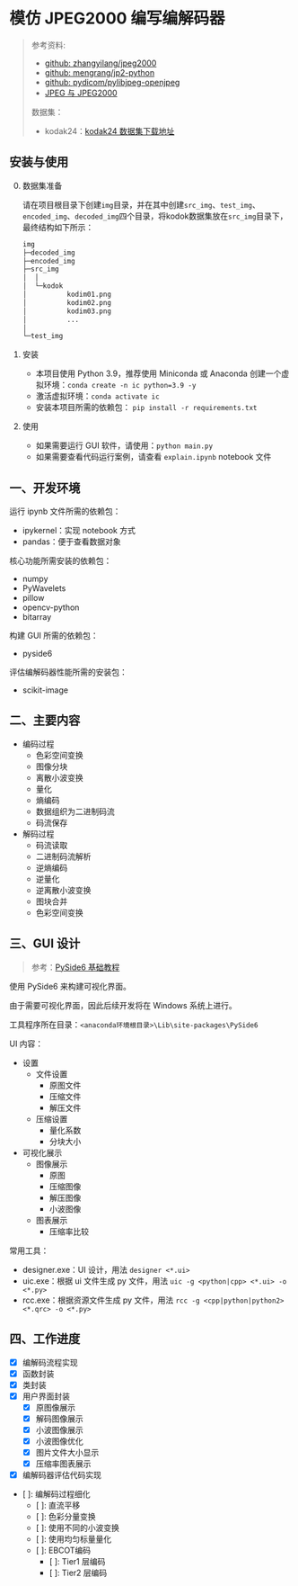 # 模仿 JPEG2000 编写编解码器

> 参考资料:
>
> - [github: zhangyilang/jpeg2000](https://github.com/zhangyilang/jpeg2000/blob/master/code/compress.py)
> - [github: mengrang/jp2-python](https://github.com/mengrang/jp2-python/tree/master/tests)
> - [github: pydicom/pylibjpeg-openjpeg](https://github.com/pydicom/pylibjpeg-openjpeg)
> - [JPEG 与 JPEG2000](https://www.cnblogs.com/huty/p/8519045.html)
>
> 数据集：
>
> - kodak24：[kodak24 数据集下载地址](https://r0k.us/graphics/kodak/)

## 安装与使用

0. 数据集准备

    请在项目根目录下创建`img`目录，并在其中创建`src_img`、`test_img`、`encoded_img`、`decoded_img`四个目录，将kodok数据集放在`src_img`目录下，最终结构如下所示：

      ```python
      img
      ├─decoded_img
      ├─encoded_img
      ├─src_img
      │  │
      │  └─kodok
      │          kodim01.png
      │          kodim02.png
      │          kodim03.png
      │          ...
      │
      └─test_img
      ```

1. 安装

   - 本项目使用 Python 3.9，推荐使用 Miniconda 或 Anaconda 创建一个虚拟环境：`conda create -n ic python=3.9 -y`
   - 激活虚拟环境：`conda activate ic`
   - 安装本项目所需的依赖包： `pip install -r requirements.txt`

2. 使用

   - 如果需要运行 GUI 软件，请使用：`python main.py`
   - 如果需要查看代码运行案例，请查看 `explain.ipynb` notebook 文件

## 一、开发环境

运行 ipynb 文件所需的依赖包：

- ipykernel：实现 notebook 方式
- pandas：便于查看数据对象

核心功能所需安装的依赖包：

- numpy
- PyWavelets
- pillow
- opencv-python
- bitarray

构建 GUI 所需的依赖包：

- pyside6

评估编解码器性能所需的安装包：

- scikit-image

## 二、主要内容

- 编码过程
  - 色彩空间变换
  - 图像分块
  - 离散小波变换
  - 量化
  - 熵编码
  - 数据组织为二进制码流
  - 码流保存
- 解码过程
  - 码流读取
  - 二进制码流解析
  - 逆熵编码
  - 逆量化
  - 逆离散小波变换
  - 图块合并
  - 色彩空间变换

## 三、GUI 设计

> 参考：[PySide6 基础教程](https://blog.csdn.net/qq_45062768/article/details/132357617)

使用 PySide6 来构建可视化界面。

由于需要可视化界面，因此后续开发将在 Windows 系统上进行。

工具程序所在目录：`<anaconda环境根目录>\Lib\site-packages\PySide6`

UI 内容：

- 设置
  - 文件设置
    - 原图文件
    - 压缩文件
    - 解压文件
  - 压缩设置
    - 量化系数
    - 分块大小
- 可视化展示
  - 图像展示
    - 原图
    - 压缩图像
    - 解压图像
    - 小波图像
  - 图表展示
    - 压缩率比较

常用工具：

- designer.exe：UI 设计，用法 `designer <*.ui>`
- uic.exe：根据 ui 文件生成 py 文件，用法 `uic -g <python|cpp> <*.ui> -o <*.py>`
- rcc.exe：根据资源文件生成 py 文件，用法 `rcc -g <cpp|python|python2> <*.qrc> -o <*.py>`

## 四、工作进度

- [x] 编解码流程实现
- [x] 函数封装
- [x] 类封装
- [x] 用户界面封装
  - [x] 原图像展示
  - [x] 解码图像展示
  - [x] 小波图像展示
  - [x] 小波图像优化
  - [x] 图片文件大小显示
  - [x] 压缩率图表展示
- [x] 编解码器评估代码实现
- [ ]: 编解码过程细化
  - [ ]: 直流平移
  - [ ]: 色彩分量变换
  - [ ]: 使用不同的小波变换
  - [ ]: 使用均匀标量量化
  - [ ]: EBCOT编码
    - [ ]: Tier1 层编码
    - [ ]: Tier2 层编码
